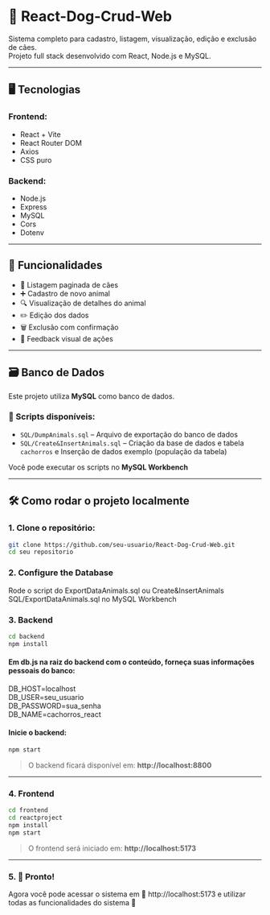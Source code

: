 # 🐾 React-Dog-Crud-Web

Sistema completo para cadastro, listagem, visualização, edição e exclusão de cães.  
Projeto full stack desenvolvido com React, Node.js e MySQL.

---

## 🖥️ Tecnologias

### Frontend:
- React + Vite
- React Router DOM
- Axios
- CSS puro

### Backend:
- Node.js
- Express
- MySQL
- Cors
- Dotenv

---

## 🚀 Funcionalidades

- 📝 Listagem paginada de cães
- ➕ Cadastro de novo animal
- 🔍 Visualização de detalhes do animal
- ✏️ Edição dos dados
- 🗑️ Exclusão com confirmação
- 🎯 Feedback visual de ações

---

## 🗃️ Banco de Dados
Este projeto utiliza **MySQL** como banco de dados.

### 📄 Scripts disponíveis:

- `SQL/DumpAnimals.sql` – Arquivo de exportação do banco de dados 
- `SQL/Create&InsertAnimals.sql` – Criação da base de dados e tabela `cachorros` e Inserção de dados exemplo (população da tabela)

Você pode executar os scripts no **MySQL Workbench** 

--- 

## 🛠️ Como rodar o projeto localmente
### 1. Clone o repositório:

```bash
git clone https://github.com/seu-usuario/React-Dog-Crud-Web.git
cd seu repositorio
```

### 2. Configure the Database
Rode o script do ExportDataAnimals.sql ou Create&InsertAnimals SQL/ExportDataAnimals.sql no MySQL Workbench

### 3. Backend

```bash
cd backend
npm install
```

#### Em db.js na raiz do backend com o conteúdo, forneça suas informações pessoais do banco:
DB_HOST=localhost<br>
DB_USER=seu_usuario<br>
DB_PASSWORD=sua_senha<br>
DB_NAME=cachorros_react<br>

#### Inicie o backend:

```bash
npm start
```

> O backend ficará disponível em: **http://localhost:8800**

---
### 4. Frontend

```bash
cd frontend
cd reactproject
npm install
npm start
```

> O frontend será iniciado em: **http://localhost:5173**

---
### 5. 🏁 Pronto!
Agora você pode acessar o sistema em
🔗 http://localhost:5173
e utilizar todas as funcionalidades do sistema 🐶
